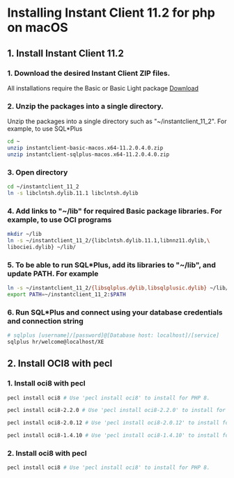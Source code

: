 # Installing Instant Client 11.2 for php on macOS

## 1. Install Instant Client 11.2

### 1. Download the desired Instant Client ZIP files.
All installations require the Basic or Basic Light package [Download](https://www.oracle.com/database/technologies/instant-client/macos-intel-x86-downloads.html#license-lightbox)

### 2. Unzip the packages into a single directory.
Unzip the packages into a single directory such as "~/instantclient_11_2". For example, to use SQL*Plus
```bash
cd ~
unzip instantclient-basic-macos.x64-11.2.0.4.0.zip
unzip instantclient-sqlplus-macos.x64-11.2.0.4.0.zip
```

### 3. Open directory
```bash
cd ~/instantclient_11_2
ln -s libclntsh.dylib.11.1 libclntsh.dylib
```

### 4. Add links to "~/lib" for required Basic package libraries. For example, to use OCI programs
```bash
mkdir ~/lib
ln -s ~/instantclient_11_2/{libclntsh.dylib.11.1,libnnz11.dylib,\
libociei.dylib} ~/lib/
```

### 5. To be able to run SQL*Plus, add its libraries to "~/lib", and update PATH. For example
```bash
ln -s ~/instantclient_11_2/{libsqlplus.dylib,libsqlplusic.dylib} ~/lib/
export PATH=~/instantclient_11_2:$PATH
```

### 6. Run SQL*Plus and connect using your database credentials and connection string
```bash
# sqlplus [username]/[password]@[Database host: localhost]/[service]
sqlplus hr/welcome@localhost/XE
```

## 2. Install OCI8 with pecl

### 1. Install oci8 with pecl
```bash
pecl install oci8 # Use 'pecl install oci8' to install for PHP 8.

pecl install oci8-2.2.0 # Use 'pecl install oci8-2.2.0' to install for PHP 7.

pecl install oci8-2.0.12 # Use 'pecl install oci8-2.0.12' to install for PHP 5.2 - PHP 5.6.

pecl install oci8-1.4.10 # Use 'pecl install oci8-1.4.10' to install for PHP 4.3.9 - PHP 5.1.
```

### 2. Install oci8 with pecl
```bash
pecl install oci8 # Use 'pecl install oci8' to install for PHP 8.
```